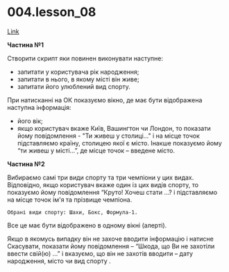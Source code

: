 # 004.lesson_08

[Link](https://witnesstime.github.io/FrontEndPro_Kolesnikov_HWs/004.lesson_08/index.html)

**Частина №1**

Створити скрипт яки повинен виконувати наступне:

* запитати у користувача рік народження;
* запитати в нього, в якому місті він живе;
* запитати його улюблений вид спорту.

При натисканні на ОК показуємо вікно, де має бути відображена наступна інформація:

* його вік;
* якщо користувач вкаже Київ, Вашингтон чи Лондон, то показати йому повідомлення - "Ти живеш у столиці..." і на місце точок підставляємо країну, столицею якої є місто. Інакше показуємо йому “ти живеш у місті…”, де місце точок – введене місто.

**Частина №2**

Вибираємо самі три види спорту та три чемпіони у цих видах. Відповідно, якщо користувач вкаже один із цих видів спорту, то показуємо йому повідомлення “Круто! Хочеш стати …? і підставляємо на місце точок ім'я та прізвище чемпіона.
```
Обрані види спорту: Шахи, Бокс, Формула-1.
```
Все це має бути відображено в одному вікні (алерті).

Якщо в якомусь випадку він не захоче вводити інформацію і натисне Скасувати, показати йому повідомлення – “Шкода, що Ви не захотіли ввести свій(ю) …” і вказуємо, що він не захотів вводити – дату народження, місто чи вид спорту .